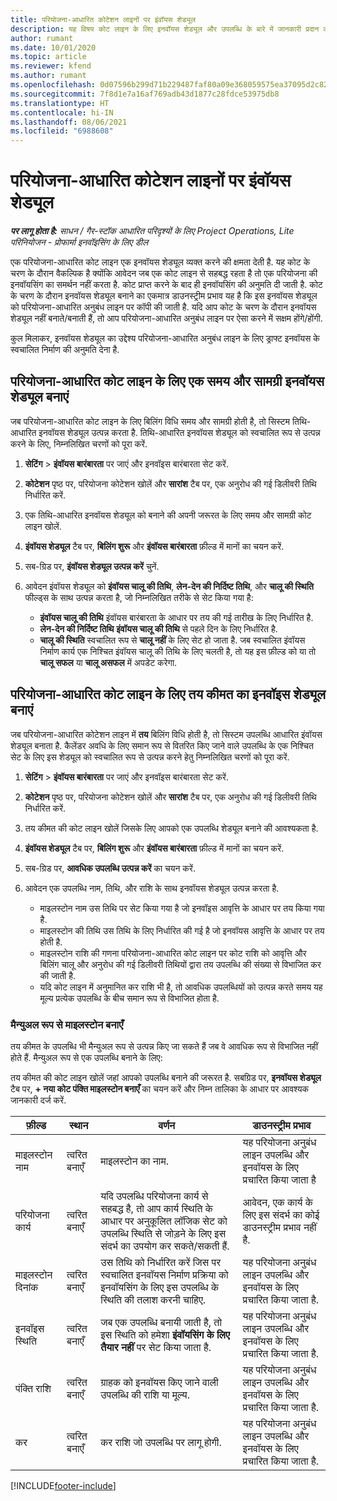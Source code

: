 ```yaml
---
title: परियोजना-आधारित कोटेशन लाइनों पर इंवॉयस शेड्यूल
description: यह विषय कोट लाइन के लिए इनवॉयस शेड्यूल और उपलब्धि के बारे में जानकारी प्रदान करता है.
author: rumant
ms.date: 10/01/2020
ms.topic: article
ms.reviewer: kfend
ms.author: rumant
ms.openlocfilehash: 0d07596b299d71b229487faf80a09e368059575ea37095d2c82d35561d009c96
ms.sourcegitcommit: 7f8d1e7a16af769adb43d1877c28fdce53975db8
ms.translationtype: HT
ms.contentlocale: hi-IN
ms.lasthandoff: 08/06/2021
ms.locfileid: "6988608"
---
```

# <a name="invoice-schedules-on-project-based-quote-lines"></a>परियोजना-आधारित कोटेशन लाइनों पर इंवॉयस शेड्यूल

_**पर लागू होता है:** साधन / गैर-स्टॉक आधारित परिदृश्यों के लिए Project Operations, Lite परिनियोजन - प्रोफार्मा इनवॉइसिंग के लिए डील_

एक परियोजना-आधारित कोट लाइन एक इनवॉयस शेड्यूल व्यक्त करने की क्षमता देती है. यह कोट के चरण के दौरान वैकल्पिक है क्योंकि आवेदन जब एक कोट लाइन से सहबद्ध रहता है तो एक परियोजना की इनवॉयसिंग का समर्थन नहीं करता है. कोट प्राप्त करने के बाद ही इनवॉयसिंग की अनुमति दी जाती है. कोट के चरण के दौरान इनवॉयस शेड्यूल बनाने का एकमात्र डाउनस्ट्रीम प्रभाव यह है कि इस इनवॉयस शेड्यूल को परियोजना-आधारित अनुबंध लाइन पर कॉपी की जाती है. यदि आप कोट के चरण के दौरान इनवॉयस शेड्यूल नहीं बनाते/बनाती हैं, तो आप परियोजना-आधारित अनुबंध लाइन पर ऐसा करने में सक्षम होंगे/होंगी.

कुल मिलाकर, इनवॉयस शेड्यूल का उद्देश्य परियोजना-आधारित अनुबंध लाइन के लिए ड्राफ्ट इनवॉयस के स्वचालित निर्माण की अनुमति देना है. 

## <a name="create-a-time-and-material-invoice-schedule-for-a-project-based-quote-line"></a>परियोजना-आधारित कोट लाइन के लिए एक समय और सामग्री इनवॉयस शेड्यूल बनाएं

जब परियोजना-आधारित कोट लाइन के लिए बिलिंग विधि समय और सामग्री होती है, तो सिस्टम तिथि-आधारित इनवॉयस शेड्यूल उत्पन्न करता है. तिथि-आधारित इनवॉयस शेड्यूल को स्वचालित रूप से उत्पन्न करने के लिए, निम्नलिखित चरणों को पूरा करें.

1. **सेटिंग** > **इंवॉयस बारंबारता** पर जाएं और इनवॉइस बारंबारता सेट करें.
2. **कोटेशन** पृष्ठ पर, परियोजना कोटेशन खोलें और **सारांश** टैब पर, एक अनुरोध की गई डिलीवरी तिथि निर्धारित करें.
3. एक तिथि-आधारित इनवॉयस शेड्यूल को बनाने की अपनी जरूरत के लिए समय और सामग्री कोट लाइन खोलें. 
4. **इंवॉयस शेड्यूल** टैब पर, **बिलिंग शुरू** और **इंवॉयस बारंबारता** फ़ील्ड में मानों का चयन करें. 
5. सब-ग्रिड पर, **इंवॉयस शेड्यूल उत्पन्न करें** चुनें.
6. आवेदन इंवॉयस शेड्यूल को **इंवॉयस चालू की तिथि**, **लेन-देन की निर्दिष्ट तिथि**, और **चालू की स्थिति** फील्ड्स के साथ उत्पन्न करता है, जो निम्नलिखित तरीके से सेट किया गया है:

    - **इंवॉयस चालू की तिथि** इंवॉयस बारंबारता के आधार पर तय की गई तारीख के लिए निर्धारित है.
    - **लेन-देन की निर्दिष्ट तिथि** **इंवॉयस चालू की तिथि** से पहले दिन के लिए निर्धारित है.
    - **चालू की स्थिति** स्वचालित रूप से **चालू नहीं** के लिए सेट हो जाता है. जब स्वचालित इंवॉयस निर्माण कार्य एक निश्चित इंवॉयस चालू की तिथि के लिए चलती है, तो यह इस फ़ील्ड को या तो **चालू सफल** या **चालू असफल** में अपडेट करेगा.

## <a name="create-a-fixed-price-invoice-schedule-for-a-project-based-quote-line"></a>परियोजना-आधारित कोट लाइन के लिए तय कीमत का इनवॉइस शेड्यूल बनाएं

जब परियोजना-आधारित कोटेशन लाइन में **तय** बिलिंग विधि होती है, तो सिस्टम उपलब्धि आधारित इंवॉयस शेड्यूल बनाता है. कैलेंडर अवधि के लिए समान रूप से वितरित किए जाने वाले उपलब्धि के एक निश्चित सेट के लिए इस शेड्यूल को स्वचालित रूप से उत्पन्न करने हेतु निम्नलिखित चरणों को पूरा करें.

1. **सेटिंग** > **इंवॉयस बारंबारता** पर जाएं और इनवॉइस बारंबारता सेट करें.
2. **कोटेशन** पृष्ठ पर, परियोजना कोटेशन खोलें और **सारांश** टैब पर, एक अनुरोध की गई डिलीवरी तिथि निर्धारित करें.
3. तय कीमत की कोट लाइन खोलें जिसके लिए आपको एक उपलब्धि शेड्यूल बनाने की आवश्यकता है. 
4. **इंवॉयस शेड्यूल** टैब पर, **बिलिंग शुरू** और **इंवॉयस बारंबारता** फ़ील्ड में मानों का चयन करें. 
5. सब-ग्रिड पर, **आवधिक उपलब्धि उत्पन्न करें** का चयन करें.
6. आवेदन एक उपलब्धि नाम, तिथि, और राशि के साथ इनवॉयस शेड्यूल उत्पन्न करता है.

    - माइलस्टोन नाम उस तिथि पर सेट किया गया है जो इनवॉइस आवृत्ति के आधार पर तय किया गया है.
    - माइलस्टोन की तिथि उस तिथि के लिए निर्धारित की गई है जो इनवॉयस आवृत्ति के आधार पर तय होती है.
    - माइलस्टोन राशि की गणना परियोजना-आधारित कोट लाइन पर कोट राशि को आवृत्ति और बिलिंग चालू और अनुरोध की गई डिलीवरी तिथियों द्वारा तय उपलब्धि की संख्या से विभाजित कर की जाती है.
    - यदि कोट लाइन में अनुमानित कर राशि भी है, तो आवधिक उपलब्धियों को उत्पन्न करते समय यह मूल्य प्रत्येक उपलब्धि के बीच समान रूप से विभाजित होता है.

### <a name="manually-create-milestones"></a>मैन्युअल रूप से माइलस्टोन बनाएँ

तय कीमत के उपलब्धि भी मैन्युअल रूप से उत्पन्न किए जा सकते हैं जब वे आवधिक रूप से विभाजित नहीं होते हैं. मैन्युअल रूप से एक उपलब्धि बनाने के लिए:

तय कीमत की कोट लाइन खोलें जहां आपको उपलब्धि बनाने की जरूरत है. सबग्रिड पर, **इनवॉयस शेड्यूल** टैब पर, **+ नया कोट पंक्ति माइलस्टोन बनाएँ** का चयन करें और निम्न तालिका के आधार पर आवश्यक जानकारी दर्ज करें.

| **फ़ील्ड** | **स्थान** | **वर्णन** | **डाउनस्ट्रीम प्रभाव** |
| --- | --- | --- | --- |
| माइलस्टोन नाम | त्वरित बनाएँ | माइलस्टोन का नाम. | यह परियोजना अनुबंध लाइन उपलब्धि और इनवॉयस के लिए प्रचारित किया जाता है |
| परियोजना कार्य | त्वरित बनाएँ | यदि उपलब्धि परियोजना कार्य से सहबद्ध है, तो आप कार्य स्थिति के आधार पर अनुकूलित लॉजिक सेट को उपलब्धि स्थिति से जोड़ने के लिए इस संदर्भ का उपयोग कर सकते/सकती हैं. | आवेदन, एक कार्य के लिए इस संदर्भ का कोई डाउनस्ट्रीम प्रभाव नहीं है. |
| माइलस्टोन दिनांक | त्वरित बनाएँ | उस तिथि को निर्धारित करें जिस पर स्वचालित इनवॉयस निर्माण प्रक्रिया को इनवॉयसिंग के लिए इस उपलब्धि के स्थिति की तलाश करनी चाहिए. | यह परियोजना अनुबंध लाइन उपलब्धि और इनवॉयस के लिए प्रचारित किया जाता है. |
| इनवॉइस स्थिति | त्वरित बनाएँ | जब एक उपलब्धि बनायी जाती है, तो इस स्थिति को हमेशा **इंवॉयसिंग के लिए तैयार नहीं** पर सेट किया जाता है. | यह परियोजना अनुबंध लाइन उपलब्धि और इनवॉयस के लिए प्रचारित किया जाता है. |
| पंक्ति राशि | त्वरित बनाएँ | ग्राहक को इनवॉयस किए जाने वाली उपलब्धि की राशि या मूल्य. | यह परियोजना अनुबंध लाइन उपलब्धि और इनवॉयस के लिए प्रचारित किया जाता है. |
| कर | त्वरित बनाएँ | कर राशि जो उपलब्धि पर लागू होगी. | यह परियोजना अनुबंध लाइन उपलब्धि और इनवॉयस के लिए प्रचारित किया जाता है. |


[!INCLUDE[footer-include](../includes/footer-banner.md)]